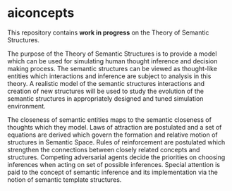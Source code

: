 # aiconcepts

This repository contains **work in progress** on the Theory of Semantic Structures. 

The purpose of the Theory of Semantic Structures is to provide a model which can be used for simulating human thought inference and decision making process. The semantic structures can be viewed as thought-like entities which interactions and inference are subject to analysis in this theory. A realistic model of the semantic structures interactions and creation of new structures will be used to study the evolution of the semantic structures in appropriately designed and tuned simulation environment. 

The closeness of semantic entities maps to the semantic closeness of thoughts which they model. Laws of attraction are postulated and a set of equations are derived which govern the formation and relative motion of structures in Semantic Space. Rules of reinforcement are postulated which strengthen the connections between closely related concepts and structures. Competing adversarial agents decide the priorities on choosing inferences when acting on set of possible inferences. Special attention is paid to the concept of semantic inference and its implementation via the notion of semantic template structures. 
 
